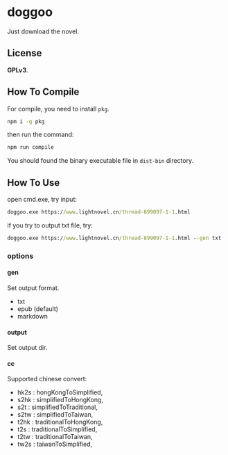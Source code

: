 # doggoo

Just download the novel.

## License

**GPLv3**.

## How To Compile

For compile, you need to install `pkg`.

``` cmd
npm i -g pkg
```

then run the command:

``` cmd
npm run compile
```

You should found the binary executable file in `dist-bin` directory.

## How To Use

open cmd.exe, try input:

``` cmd
doggoo.exe https://www.lightnovel.cn/thread-899097-1-1.html
```

if you try to output txt file, try:

``` cmd
doggoo.exe https://www.lightnovel.cn/thread-899097-1-1.html --gen txt
```

### options

#### gen

Set output format.

* txt
* epub (default)
* markdown

#### output

Set output dir.

#### cc

Supported chinese convert:

* hk2s : hongKongToSimplified,
* s2hk : simplifiedToHongKong,
* s2t  : simplifiedToTraditional,
* s2tw : simplifiedToTaiwan,
* t2hk : traditionalToHongKong,
* t2s  : traditionalToSimplified,
* t2tw : traditionalToTaiwan,
* tw2s : taiwanToSimplified,
